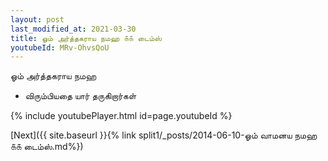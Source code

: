 ```yaml
---
layout: post
last_modified_at: 2021-03-30
title: ஓம் அர்த்தகராய நமஹ ௧௧ டைம்ஸ்
youtubeId: MRv-OhvsQoU
---
```

 
 
 ஓம் அர்த்தகராய நமஹ  
 
 -  விரும்பியதை யார் தருகிறார்கள் 
 
  
 
  
 
 
 
 
 
 


{% include youtubePlayer.html id=page.youtubeId %}
 
[Next]({{ site.baseurl }}{% link  split1/_posts/2014-06-10-ஓம் வாமனய நமஹ ௧௧ டைம்ஸ்.md%})
 
